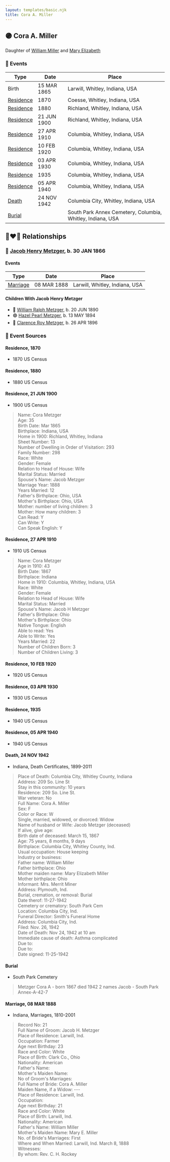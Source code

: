 ```yaml
---
layout: templates/basic.njk
title: Cora A. Miller
---
```

## 🟣 Cora A. Miller

Daughter of [William Miller](/people/1/1014217) and [Mary Elizabeth](/people/8/84477504)

### 📆 Events

Type | Date | Place
------ | ------ | ------
Birth | 15 MAR 1865 | Larwill, Whitley, Indiana, USA
[Residence](#event-a8058b5e-215f-43f2-99b3-77b59d454968) | 1870 | Coesse, Whitley, Indiana, USA
[Residence](#event-e8ad96e1-e15a-4240-a5e4-6e7943cccee9) | 1880 | Richland, Whitley, Indiana, USA
[Residence](#event-a7f4fe93-222a-46c8-97be-9674fcb6e779) | 21 JUN 1900 | Richland, Whitley, Indiana, USA
[Residence](#event-daff2348-22a9-4113-b66a-59b7b5c63ccc) | 27 APR 1910 | Columbia, Whitley, Indiana, USA
[Residence](#event-28ef59fa-9b8a-4327-9236-8bab15bb631d) | 10 FEB 1920 | Columbia, Whitley, Indiana, USA
[Residence](#event-49ae4de4-4288-4af0-a855-f0a65d475b1c) | 03 APR 1930 | Columbia, Whitley, Indiana, USA
[Residence](#event-8a7e1010-3522-4687-b012-0f89e216966c) | 1935 | Columbia, Whitley, Indiana, USA
[Residence](#event-0ffbf068-5740-453d-b001-d1ad85e2347e) | 05 APR 1940 | Columbia, Whitley, Indiana, USA
[Death](#event-bc221a5a-e8a3-470a-9be7-fd10941b4b26) | 24 NOV 1942 | Columbia City, Whitley, Indiana, USA
[Burial](#event-149064d6-354b-4951-be13-d30d8c1e8099) |  | South Park Annex Cemetery, Columbia, Whitley, Indiana, USA

## 👩‍❤️‍👨 Relationships

### 🔵 [Jacob Henry Metzger](/people/1/13773745), b. 30 JAN 1866

#### Events

Type | Date | Place
------ | ------ | ------
[Marriage](#event-27503f0b-1b4a-41da-9eb3-bffcad274605) | 08 MAR 1888 | Larwill, Whitley, Indiana, USA
#### Children With Jacob Henry Metzger
* 🔵 [William Ralph Metzger](/people/6/66898263), b. 20 JUN 1890
* 🟣 [Hazel Pearl Metzger](/people/3/32407695), b. 13 MAY 1894
* 🔵 [Clarence Roy Metzger](/people/6/64680964), b. 26 APR 1896
### 📰 Event Sources

#### <a id="event-a8058b5e-215f-43f2-99b3-77b59d454968"></a> Residence, 1870
* 1870 US Census

#### <a id="event-e8ad96e1-e15a-4240-a5e4-6e7943cccee9"></a> Residence, 1880
* 1880 US Census

#### <a id="event-a7f4fe93-222a-46c8-97be-9674fcb6e779"></a> Residence, 21 JUN 1900
* 1900 US Census
>   
  > Name: Cora Metzger  
  > Age: 35  
  > Birth Date: Mar 1865  
  > Birthplace: Indiana, USA  
  > Home in 1900: Richland, Whitley, Indiana  
  > Sheet Number: 13  
  > Number of Dwelling in Order of Visitation: 293  
  > Family Number: 298  
  > Race: White  
  > Gender: Female  
  > Relation to Head of House: Wife  
  > Marital Status: Married  
  > Spouse's Name: Jacob Metzger  
  > Marriage Year: 1888  
  > Years Married: 12  
  > Father's Birthplace: Ohio, USA  
  > Mother's Birthplace: Ohio, USA  
  > Mother: number of living children: 3  
  > Mother: How many children: 3  
  > Can Read: Y  
  > Can Write: Y  
  > Can Speak English: Y

#### <a id="event-daff2348-22a9-4113-b66a-59b7b5c63ccc"></a> Residence, 27 APR 1910
* 1910 US Census
>   
  > Name: Cora Metzger  
  > Age in 1910: 43  
  > Birth Date: 1867  
  > Birthplace: Indiana  
  > Home in 1910: Columbia, Whitley, Indiana, USA  
  > Race: White  
  > Gender: Female  
  > Relation to Head of House: Wife  
  > Marital Status: Married  
  > Spouse's Name: Jacob H Metzger  
  > Father's Birthplace: Ohio  
  > Mother's Birthplace: Ohio  
  > Native Tongue: English  
  > Able to read: Yes  
  > Able to Write: Yes  
  > Years Married: 22  
  > Number of Children Born: 3  
  > Number of Children Living: 3

#### <a id="event-28ef59fa-9b8a-4327-9236-8bab15bb631d"></a> Residence, 10 FEB 1920
* 1920 US Census

#### <a id="event-49ae4de4-4288-4af0-a855-f0a65d475b1c"></a> Residence, 03 APR 1930
* 1930 US Census

#### <a id="event-8a7e1010-3522-4687-b012-0f89e216966c"></a> Residence, 1935
* 1940 US Census

#### <a id="event-0ffbf068-5740-453d-b001-d1ad85e2347e"></a> Residence, 05 APR 1940
* 1940 US Census

#### <a id="event-bc221a5a-e8a3-470a-9be7-fd10941b4b26"></a> Death, 24 NOV 1942
* Indiana, Death Certificates, 1899-2011
>   
  > Place of Death: Columbia City, Whitley County, Indiana  
  > Address: 209 So. Line St  
  > Stay in this community: 10 years  
  > Residence: 209 So. Line St.  
  > War veteran: No  
  > Full Name: Cora A. Miller  
  > Sex: F  
  > Color or Race: W  
  > Single, married, widowed, or divorced: Widow  
  > Name of husband or Wife: Jacob Metzger (deceased)  
  > If alive, give age:   
  > Birth date of deceased: March 15, 1867  
  > Age: 75 years, 8 months, 9 days  
  > Birthplace: Columbia City, Whitley County, Ind.  
  > Usual occupation: House keeping  
  > Industry or business:   
  > Father name: William Miller  
  > Father birthplace: Ohio  
  > Mother maiden name: Mary Elizabeth Miller  
  > Mother birthplace: Ohio  
  > Informant: Mrs. Merrit Miner  
  > Address: Plymouth, Ind.  
  > Burial, cremation, or removal: Burial  
  > Date therof: 11-27-1942  
  > Cemetery or crematory: South Park Cem  
  > Location: Columbia City, Ind.  
  > Funeral Director: Smith's Funeral Home  
  > Address: Columbia City, Ind.  
  > Filed: Nov. 26, 1942  
  > Date of Death: Nov 24, 1942 at 10 am  
  > Immediate cause of death: Asthma complicated  
  > Due to:   
  > Due to:  
  > Date signed: 11-25-1942

#### <a id="event-149064d6-354b-4951-be13-d30d8c1e8099"></a> Burial
* South Park Cemetery
>   
  > Metzger Cora A - born 1867 died 1942 2 names Jacob - South Park Annex-A-42-7

#### <a id="event-27503f0b-1b4a-41da-9eb3-bffcad274605"></a> Marriage, 08 MAR 1888
* Indiana, Marriages, 1810-2001
>   
  > Record No: 21  
  > Full Name of Groom: Jacob H. Metzger  
  > Place of Residence: Larwill, Ind.  
  > Occupation: Farmer  
  > Age next Birthday: 23  
  > Race and Color: White  
  > Place of Birth: Clark Co., Ohio  
  > Nationality: American  
  > Father's Name:   
  > Mother's Maiden Name:   
  > No of Groom's Marriages:  
  > Full Name of Bride: Cora A. Miller  
  > Maiden Name, if a Widow: ---  
  > Place of Residence: Larwill, Ind.  
  > Occupation:  
  > Age next Birthday: 21   
  > Race and Color: White  
  > Place of Birth: Larwill, Ind.  
  > Nationality: American  
  > Father's Name: William Miller  
  > Mother's Maiden Name: Mary E. Miller  
  > No. of Bride's Marriages: First  
  > Where and When Married: Larwill, Ind. March 8, 1888  
  > Witnesses:   
  > By whom: Rev. C. H. Rockey